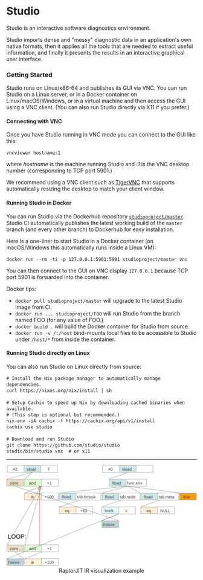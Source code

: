 # Studio

Studio is an interactive software diagnostics environment.

Studio imports dense and "messy" diagnostic data in an application's
own native formats, then it applies all the tools that are needed to
extract useful information, and finally it presents the results in an
interactive graphical user interface.

### Getting Started

Studio runs on Linux/x86-64 and publishes its GUI via VNC. You can run
Studio on a Linux server, or in a Docker container on
Linux/macOS/Windows, or in a virtual machine and then access the GUI
using a VNC client. (You can also run Studio directly via X11 if you
prefer.)

#### Connecting with VNC

Once you have Studio running in VNC mode you can connect to the GUI like this:

```shell
vncviewer hostname:1
```

where *hostname* is the machine running Studio and *:1* is the VNC
desktop number (corresponding to TCP port 5901.)

We recommend using a VNC client such
as [TigerVNC](https://tigervnc.org/) that supports automatically
resizing the desktop to match your client window.

#### Running Studio in Docker

You can run Studio via the Dockerhub
repository
[`studioproject/master`](https://hub.docker.com/r/studioproject/master).
Studio CI automatically publishes the latest working build of the
`master` branch (and every other branch) to Dockerhub for easy
installation.

Here is a one-liner to start Studio in a Docker container (on
macOS/Windows this automatically runs inside a Linux VM):

```shell
docker run --rm -ti -p 127.0.0.1:5901:5901 studioproject/master vnc
```

You can then connect to the GUI on VNC display `127.0.0.1` because TCP
port 5901 is forwarded into the container.

Docker tips:

- `docker pull studioproject/master` will upgrade to the latest Studio image from CI.
- `docker run ... studioproject/FOO` will run Studio from the branch named FOO (for any value of FOO.)
- `docker build .` will build the Docker container for Studio from source.
- `docker run -v /:/host` bind-mounts local files to be accessible to Studio under `/host/*` from inside the container.

#### Running Studio directly on Linux

You can also run Studio on Linux directly from source:

```shell
# Install the Nix package manager to automatically manage dependencies.
curl https://nixos.org/nix/install | sh

# Setup Cachix to speed up Nix by downloading cached binaries when available.
# (This step is optional but recommended.)
nix-env -iA cachix -f https://cachix.org/api/v1/install
cachix use studio 

# Download and run Studio
git clone https://github.com/studio/studio
studio/bin/studio vnc  # or x11
```

----

<p align="center"> <img src="studio.svg" alt="Studio screenshot" width=600> <br/> RaptorJIT IR visualization example </p>

